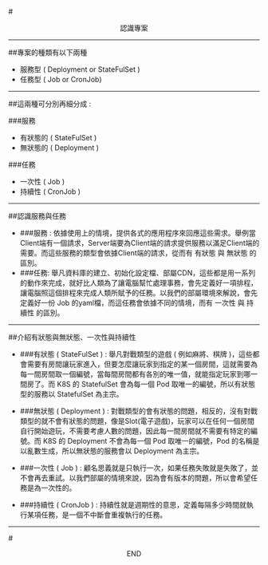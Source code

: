#<center> 認識專案 </center>
<hr>

##專案的種類有以下兩種
<ul>
<li> 服務型 ( Deployment or StateFulSet )
<li> 任務型 ( Job or CronJob)
</ul> 
<hr>

##這兩種可分別再細分成 :

###服務
<ul>
<li>有狀態的 ( StateFulSet )
<li>無狀態的 ( Deployment )
</ul>

###任務
<ul>
<li>一次性 ( Job )
<li>持續性 ( CronJob )
</ul>
<hr>

##認識服務與任務
- ###服務 : 
依據使用上的情境，提供各式的應用程序來回應這些需求。舉例當Client端有一個請求，Server端要為Client端的請求提供服務以滿足Client端的需要。而這些服務的類型會依據Client端的請求，從而有 有狀態 與 無狀態 的區別。
- ###任務:
舉凡資料庫的建立、初始化設定檔、部屬CDN，這些都是用一系列的動作來完成，就好比人類為了讓電腦幫忙處理事務，會先定義好一項排程，讓電腦照這個排程來完成人類所賦予的任務。以我們的部屬環境來解說，會先定義好一份 Job 的yaml檔，而這任務會依據不同的情境，而有 一次性 與 持續性 的區別。

<hr>

##介紹有狀態與無狀態、一次性與持續性
- ###有狀態 ( StateFulSet ) : 
舉凡對戰類型的遊戲 ( 例如麻將、棋牌 )，這些都會需要有房間讓玩家進入，但要怎麼讓玩家到指定的某一個房間，這就需要為每一間房間取一個編號，當每間房間都有各別的唯一值，就能指定玩家到哪一間房了。而 K8S 的 StatefulSet 會為每一個 Pod 取唯一的編號，所以有狀態型的服務以 StatefulSet 為主宗。
- ###無狀態 ( Deployment ) :
對戰類型的會有狀態的問題，相反的，沒有對戰類型的就不會有狀態的問題，像是Slot(電子遊戲)，玩家可以在任何一個房間自行開始遊玩，不需要考慮人數的問題，因此每一間房間就不需要有特定的編號。而 K8S 的 Deployment 不會為每一個 Pod 取唯一的編號，Pod 的名稱是以亂數生成，所以無狀態的服務會以 Deployment 為主宗。


- ###一次性 ( Job ) :
顧名思義就是只執行一次，如果任務失敗就是失敗了，並不會再去重試。以我們部屬的情境來說，因為會有版本的問題，所以會希望任務是為一次性的。
 - ###持續性 ( CronJob ) :
持續性就是週期性的意思，定義每隔多少時間就執行某項任務，是一個不中斷會重複執行的任務。
<hr>

#<center>END</center>












